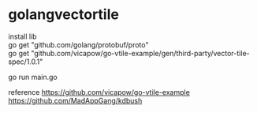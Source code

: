 # golangvectortile
install lib<br>
go get "github.com/golang/protobuf/proto"<br>
go get "github.com/vicapow/go-vtile-example/gen/third-party/vector-tile-spec/1.0.1"<br>

go run main.go

reference
https://github.com/vicapow/go-vtile-example
https://github.com/MadAppGang/kdbush
